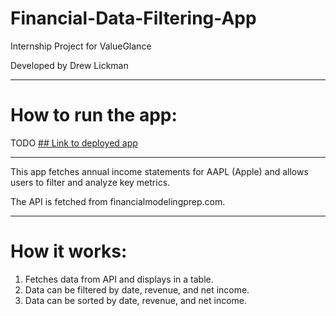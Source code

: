 # Financial-Data-Filtering-App
Internship Project for ValueGlance

Developed by Drew Lickman

---

# How to run the app:
TODO
[## Link to deployed app](https://valueglance.com/)

---

This app fetches annual income statements for AAPL (Apple) and allows users to filter and analyze key metrics.

The API is fetched from financialmodelingprep.com.

---

# How it works:

1. Fetches data from API and displays in a table.
2. Data can be filtered by date, revenue, and net income.
3. Data can be sorted by date, revenue, and net income.